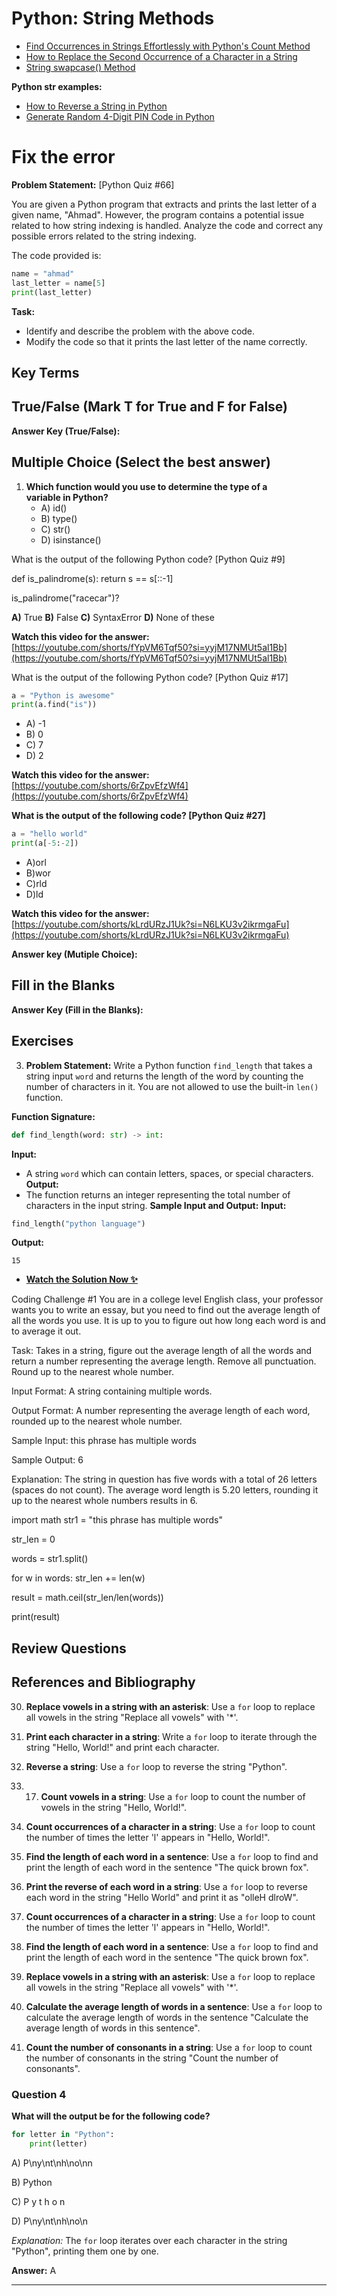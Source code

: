 # Python: String Methods

- [Find Occurrences in Strings Effortlessly with Python's Count Method](https://www.youtube.com/watch?v=jWl8oWwEnzA&list=PLKYRx0Ibk7Vi-CC7ik98qT0VKK0F7ikja&index=75)
- [How to Replace the Second Occurrence of a Character in a String](https://www.youtube.com/watch?v=N7r1L5qpVKw&list=PLKYRx0Ibk7Vi-CC7ik98qT0VKK0F7ikja&index=38)
- [String swapcase() Method](https://www.youtube.com/watch?v=Lj-LxOx3HBI&list=PLKYRx0Ibk7Vi-CC7ik98qT0VKK0F7ikja&index=26)

**Python str examples:**
- [How to Reverse a String in Python](https://www.youtube.com/watch?v=oD9Sfa-9uHU&list=PLKYRx0Ibk7Vi-CC7ik98qT0VKK0F7ikja&index=44)
- [Generate Random 4-Digit PIN Code in Python](https://www.youtube.com/watch?v=93S_k3QIOAw)

# Fix the error

**Problem Statement:** [Python Quiz #66]

You are given a Python program that extracts and prints the last letter of a given name, "Ahmad". However, the program contains a potential issue related to how string indexing is handled. Analyze the code and correct any possible errors related to the string indexing.

The code provided is:

```python
name = "ahmad"
last_letter = name[5]
print(last_letter)
```

**Task:**
- Identify and describe the problem with the above code.
- Modify the code so that it prints the last letter of the name correctly.
## Key Terms

## True/False (Mark T for True and F for False)

**Answer Key (True/False):**

## Multiple Choice (Select the best answer)

1. **Which function would you use to determine the type of a variable in Python?**
   - A) id()
   - B) type()
   - C) str()
   - D) isinstance()

What is the output of the following Python code? [Python Quiz #9]

def is_palindrome(s):
  return s == s[::-1]

is_palindrome("racecar")?

**A)** True
**B)** False
**C)** SyntaxError
**D)** None of these

**Watch this video for the answer:** [https://youtube.com/shorts/fYpVM6Tqf50?si=yyjM17NMUt5al1Bb](https://youtube.com/shorts/fYpVM6Tqf50?si=yyjM17NMUt5al1Bb)
  
What is the output of the following Python code? [Python Quiz #17]
```python
a = "Python is awesome"
print(a.find("is"))
```
- A) -1
- B) 0
- C) 7
- D) 2

**Watch this video for the answer:** [https://youtube.com/shorts/6rZpvEfzWf4](https://youtube.com/shorts/6rZpvEfzWf4)

**What is the output of the following code? [Python Quiz #27]**
```python
a = "hello world"
print(a[-5:-2])
```

- A)orl
- B)wor
- C)rld
- D)ld

**Watch this video for the answer:** [https://youtube.com/shorts/kLrdURzJ1Uk?si=N6LKU3v2ikrmgaFu](https://youtube.com/shorts/kLrdURzJ1Uk?si=N6LKU3v2ikrmgaFu)

**Answer key (Mutiple Choice):**

## Fill in the Blanks

**Answer Key (Fill in the Blanks):**

## Exercises

3. **Problem Statement:** Write a Python function `find_length` that takes a string input `word` and returns the length of the word by counting the number of characters in it. You are not allowed to use the built-in `len()` function.

**Function Signature:**
```python
def find_length(word: str) -> int:
```
**Input:**
- A string `word` which can contain letters, spaces, or special characters.
**Output:**
- The function returns an integer representing the total number of characters in the input string.
**Sample Input and Output:**
**Input:**
```python
find_length("python language")
```
**Output:**
```
15
```

- [**Watch the Solution Now ✨**](https://www.youtube.com/watch?v=wKuKX8-at5E&list=PLKYRx0Ibk7Vi-CC7ik98qT0VKK0F7ikja&index=22)


Coding Challenge #1
You are in a college level English class, your professor wants you to write an essay, but you need to find out the average length of all the words you use. It is up to you to figure out how long each word is and to average it out.

Task: 
Takes in a string, figure out the average length of all the words and return a number representing the average length. Remove all punctuation. Round up to the nearest whole number.

Input Format: 
A string containing multiple words.

Output Format: 
A number representing the average length of each word, rounded up to the nearest whole number.

Sample Input: 
this phrase has multiple words

Sample Output: 
6

Explanation:
The string in question has five words with a total of 26 letters (spaces do not count). The average word length is 5.20 letters, rounding it up to the nearest whole numbers results in 6.


import math
str1 = "this phrase has multiple words"

str_len = 0

words = str1.split()

for w in words:
    str_len += len(w)

result = math.ceil(str_len/len(words))

print(result)

## Review Questions

## References and Bibliography

30. **Replace vowels in a string with an asterisk**: Use a `for` loop to replace all vowels in the string "Replace all vowels" with '*'.

3. **Print each character in a string**: Write a `for` loop to iterate through the string "Hello, World!" and print each character.
7. **Reverse a string**: Use a `for` loop to reverse the string "Python".
8. 17. **Count vowels in a string**: Use a `for` loop to count the number of vowels in the string "Hello, World!".
25. **Count occurrences of a character in a string**: Use a `for` loop to count the number of times the letter 'l' appears in "Hello, World!".
27. **Find the length of each word in a sentence**: Use a `for` loop to find and print the length of each word in the sentence "The quick brown fox".
9.  **Print the reverse of each word in a string**: Use a `for` loop to reverse each word in the string "Hello World" and print it as "olleH dlroW".
10. **Count occurrences of a character in a string**: Use a `for` loop to count the number of times the letter 'l' appears in "Hello, World!".
11. **Find the length of each word in a sentence**: Use a `for` loop to find and print the length of each word in the sentence "The quick brown fox".
12. **Replace vowels in a string with an asterisk**: Use a `for` loop to replace all vowels in the string "Replace all vowels" with '*'.
13. **Calculate the average length of words in a sentence**: Use a `for` loop to calculate the average length of words in the sentence "Calculate the average length of words in this sentence".
14. **Count the number of consonants in a string**: Use a `for` loop to count the number of consonants in the string "Count the number of consonants".

### Question 4
**What will the output be for the following code?**
```python
for letter in "Python":
    print(letter)
```
A) P\ny\nt\nh\no\nn

B) Python

C) P y t h o n

D) P\ny\nt\nh\no\n

*Explanation:* The `for` loop iterates over each character in the string "Python", printing them one by one.

**Answer:** A

---
